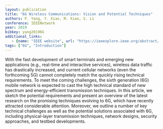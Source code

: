 ```yaml
---
layout: publication
title: "6G Wireless Communications: Vision and Potential Techniques"
authors: P. Yang, Y. Xiao, M. Xiao, S. Li 
conference: IEEENetwork 
year: 2019
bibkey: yang20196G
additional_links:
   - {name: "IEEE website", url: "https://ieeexplore.ieee.org/abstract/document/8782879"}
tags: ["6G", "Introduction"]
---
```

With the fast development of smart terminals and emerging new applications (e.g., real-time and interactive services), wireless data traffic has drastically increased, and current cellular networks (even the forthcoming 5G) cannot completely match the quickly rising technical requirements. To meet the coming challenges, the sixth generation (6G) mobile network is expected to cast the high technical standard of new spectrum and energy-efficient transmission techniques. In this article, we sketch the potential requirements and present an overview of the latest research on the promising techniques evolving to 6G, which have recently attracted considerable attention. Moreover, we outline a number of key technical challenges as well as the potential solutions associated with 6G, including physical-layer transmission techniques, network designs, security approaches, and testbed developments.
